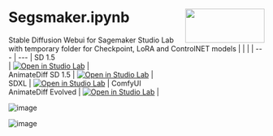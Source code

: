 # Segsmaker.ipynb [<img align="right" width="156" height="67" src="https://i.imgur.com/eHKXLTL.png">](https://www.paypal.com/paypalme/gutris1/) 
Stable Diffusion Webui for Sagemaker Studio Lab <br />
with temporary folder for Checkpoint, LoRA and ControlNET models 
|  |  |
| --- | --- |
SD 1.5 <br /> | [![Open in Studio Lab](https://studiolab.sagemaker.aws/studiolab.svg)](https://studiolab.sagemaker.aws/import/github/pantat88/segsmaker/blob/main/Segsmaker.ipynb) |  
AnimateDiff SD 1.5 | [![Open in Studio Lab](https://studiolab.sagemaker.aws/studiolab.svg)](https://studiolab.sagemaker.aws/import/github/pantat88/segsmaker/blob/main/Segsmaker_AnimateDiff_SD1.5.ipynb) |  
SDXL | [![Open in Studio Lab](https://studiolab.sagemaker.aws/studiolab.svg)](https://studiolab.sagemaker.aws/import/github/pantat88/segsmaker/blob/main/Segsmaker_SDXL.ipynb) | 
ComfyUI <br /> AnimateDiff Evolved | [![Open in Studio Lab](https://studiolab.sagemaker.aws/studiolab.svg)](https://studiolab.sagemaker.aws/import/github/pantat88/segsmaker/blob/main/Segsmaker_ComfyUI.ipynb) | 

![image](https://github.com/pantat88/segsmaker/assets/132797949/a6b2a019-9ea0-413c-aba7-9ecaf120c66a)

![image](https://github.com/pantat88/segsmaker/assets/132797949/acc8e533-2a71-4be9-b8ce-d0dd992f9970)

